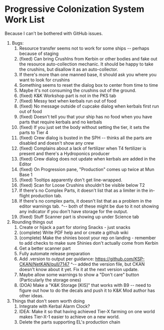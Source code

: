 # Progressive Colonization System Work List

Because I can't be bothered with GitHub issues.

1. Bugs:
   1.  Resource transfer seems not to work for some ships -- perhaps because of staging
   2.  (fixed) Can bring CrushIns from Kerbin or other bodies and fake out the resource auto-collection mechanic.  It should be happy
       to take the crushins, but disallow it as an auto-collector.
   3.  If there's more than one manned base, it should ask you where you want to look for crushins
   4.  Something seems to reset the dialog box to center from time to time
   5.  Maybe it's not consuming the crushins out of the ground.
   6.  (fixed) K&K Workshop part is not in the PKS tab
   7.  (fixed) Messy text when kerbals run out of food
   8.  (fixed) No message outside of cupcake dialog when kerbals first run out of food
   9.  (fixed) Doesn't tell you that your ship has no food when you have parts that require kerbals and no kerbals
   10. (fixed) If you just set the body without setting the tier, it sets the parts to Tier 4
   11. (fixed) Crew dialog is busted in the SPH -- thinks all the parts are disabled and doesn't show any crew
   12. (fixed) Complains about a lack of fertilizer when T4 fertilizer is present and there's a Hydroponics producer
   13. (fixed) Crew dialog does not update when kerbals are added in the Editor
   14. (fixed) On Progression pane, "Production" comes up twice at Mun Base 1
   15. (fixed) Tooltips apparently don't get line-wrapped.
   16. (fixed) Scan for Loose Crushins shouldn't be visible below T2
   17. If there's no Complex Parts, it doesn't list that as a limiter in the in-flight production tab.
   18. If there's no complex parts, it doesn't list that as a problem in the editor warnings tab.
       ^-- both of these might be due to it not showing any indicator if you don't have storage for the output.
   19. (fixed) Stuff Scanner part is showing up under Science tab
2. Rounding things out
   1.  Create or hijack a part for storing Snacks - just snacks
   2.  (complete) Write PDF help and or create a github wiki
   3.  (complete) Make the shinies boost your rep on landing - remember to add checks to make sure Shinies don't actually come from Kerbin
   4.  Get a better scanner part
   5.  Fully automate release preparation
   6.  Add .version to output per guidance: https://github.com/KSP-CKAN/NetKAN/pull/7147
       ^-- added the version file, but CKAN doesn't know about it yet.  Fix it at the next version update.
   7.  Maybe allow some warnings to show a "Don't care" button (Particularly the storage ones)
   8.  (DOA) Make a "K&K Storage [KIS]" that works with B9 -- need to figure out how to do the decals and push it to K&K
       Mod author has other ideas.
3. Things that don't seem worth doing
   1.  Integrate with Kerbal Alarm Clock?
   2.  IDEA: Make it so that having achieved Tier-X farming on one world makes Tier-X-1 easier to achieve on a new world.
   3.  Delete the parts supporting EL's production chain
     
